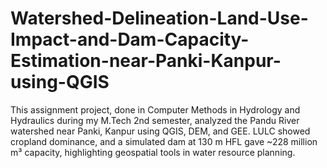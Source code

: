 # Watershed-Delineation-Land-Use-Impact-and-Dam-Capacity-Estimation-near-Panki-Kanpur-using-QGIS
This assignment project, done in Computer Methods in Hydrology and Hydraulics during my M.Tech 2nd semester, analyzed the Pandu River watershed near Panki, Kanpur using QGIS, DEM, and GEE. LULC showed cropland dominance, and a simulated dam at 130 m HFL gave ~228 million m³ capacity, highlighting geospatial tools in water resource planning.
